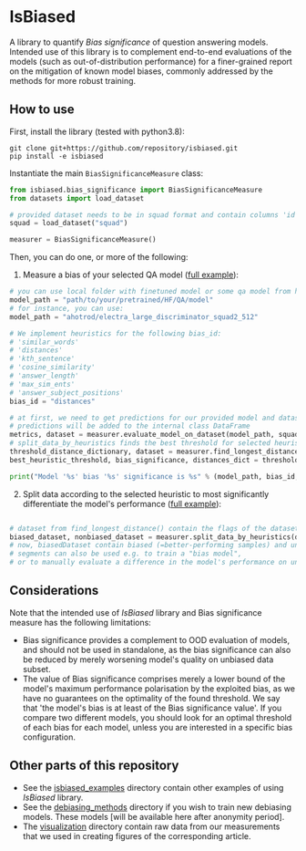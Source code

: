 # IsBiased

A library to quantify _Bias significance_ of question answering models.
Intended use of this library is to complement end-to-end evaluations of the models (such as out-of-distribution performance)
for a finer-grained report on the mitigation of known model biases, commonly addressed by the methods for more robust training.

## How to use

First, install the library (tested with python3.8):

```shell
git clone git+https://github.com/repository/isbiased.git
pip install -e isbiased
```

Instantiate the main `BiasSignificanceMeasure` class:
```python
from isbiased.bias_significance import BiasSignificanceMeasure
from datasets import load_dataset

# provided dataset needs to be in squad format and contain columns 'id', 'title', 'context', 'question', 'answers'
squad = load_dataset("squad")

measurer = BiasSignificanceMeasure()
```

Then, you can do one, or more of the following:

1. Measure a bias of your selected QA model ([full example](isbiased_examples/find_longest_distance_example.py)):
```python
# you can use local folder with finetuned model or some qa model from huggingface
model_path = "path/to/your/pretrained/HF/QA/model"
# for instance, you can use:
model_path = "ahotrod/electra_large_discriminator_squad2_512"

# We implement heuristics for the following bias_id:
# 'similar_words'
# 'distances'
# 'kth_sentence'
# 'cosine_similarity'
# 'answer_length'
# 'max_sim_ents'
# 'answer_subject_positions'
bias_id = "distances"

# at first, we need to get predictions for our provided model and dataset, the function also computes metrics - exact match and f1
# predictions will be added to the internal class DataFrame 
metrics, dataset = measurer.evaluate_model_on_dataset(model_path, squad['validation'])
# split_data_by_heuristics finds the best threshold for selected heuristic, and segment the dataset by this threshold
threshold_distance_dictionary, dataset = measurer.find_longest_distance(dataset, bias_id)
best_heuristic_threshold, bias_significance, distances_dict = threshold_distance_dictionary

print("Model '%s' bias '%s' significance is %s" % (model_path, bias_id, bias_significance))
```

2. Split data according to the selected heuristic to most 
significantly differentiate the model's performance ([full example](isbiased_examples/split_data_by_heuristic_example.py)):
```python

# dataset from find_longest_distance() contain the flags of the dataset segmentation
biased_dataset, nonbiased_dataset = measurer.split_data_by_heuristics(dataset, squad['train'], bias_id)
# now, biasedDataset contain biased (=better-performing samples) and unbiasedDataset contain unbiased (=worse-performing) data
# segments can also be used e.g. to train a "bias model", 
# or to manually evaluate a difference in the model's performance on unbiased segment
```

## Considerations

Note that the intended use of _IsBiased_ library and Bias significance measure has the following limitations:
* Bias significance provides a complement to OOD evaluation of models, and should not be used in standalone, as the bias significance can also be reduced by merely worsening model's quality on unbiased data subset.
* The value of Bias significance comprises merely a lower bound of the model's maximum performance polarisation by the exploited bias, as we have no guarantees on the optimality of the found threshold. We say that 'the model's bias is at least of the Bias significance value'. If you compare two different models, you should look for an optimal threshold of each bias for each model, unless you are interested in a specific bias configuration.

## Other parts of this repository
* See the [isbiased_examples](isbiased_examples) directory contain other examples of using _IsBiased_ library.
* See the [debiasing_methods](debiasing_methods) directory if you wish to train new debiasing models.
These models [will be available here after anonymity period].
* The [visualization](visualization) directory contain raw data from our measurements that we used in creating figures of the corresponding article.

